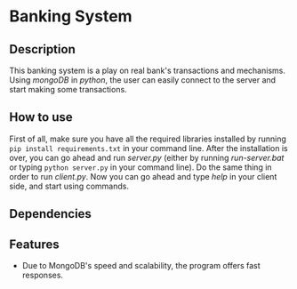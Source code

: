 # Banking System
## Description
This banking system is a play on real bank's transactions and mechanisms. Using *mongoDB* in *python*, the user can easily connect to the server and start making some transactions.
## How to use
First of all, make sure you have all the required libraries installed by running `pip install requirements.txt` in your command line.
After the installation is over, you can go ahead and run *server.py* (either by running *run-server.bat* or typing `python server.py` in your command line). Do the same thing in order to run *client.py*. Now you can go ahead and type *help* in your client side, and start using commands.
## Dependencies

## Features
- Due to MongoDB's speed and scalability, the program offers fast responses.